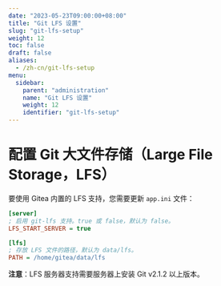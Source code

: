 ```yaml
---
date: "2023-05-23T09:00:00+08:00"
title: "Git LFS 设置"
slug: "git-lfs-setup"
weight: 12
toc: false
draft: false
aliases:
  - /zh-cn/git-lfs-setup
menu:
  sidebar:
    parent: "administration"
    name: "Git LFS 设置"
    weight: 12
    identifier: "git-lfs-setup"
---
```


# 配置 Git 大文件存储（Large File Storage，LFS）

要使用 Gitea 内置的 LFS 支持，您需要更新 `app.ini` 文件：

```ini
[server]
; 启用 git-lfs 支持。true 或 false，默认为 false。
LFS_START_SERVER = true

[lfs]
; 存放 LFS 文件的路径，默认为 data/lfs。
PATH = /home/gitea/data/lfs
```

**注意**：LFS 服务器支持需要服务器上安装 Git v2.1.2 以上版本。

